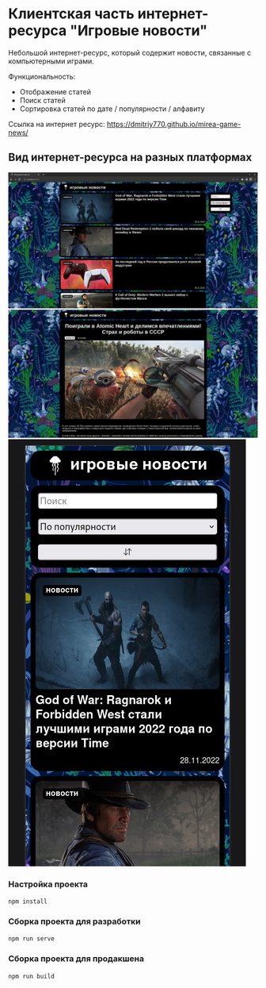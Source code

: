 # Клиентская часть интернет-ресурса "Игровые новости"

Небольшой интернет-ресурс, который содержит новости, связанные с компьютерными играми.

Функциональность:
* Отображение статей
* Поиск статей
* Сортировка статей по дате / популярности / алфавиту

Ссылка на интернет ресурс: https://dmitriy770.github.io/mirea-game-news/
## Вид интернет-ресурса на разных платформах
![ПК версия главной страницы](https://github.com/Dmitriy770/mirea-game-news/blob/main/description_assets/PC_main.png)
![ПК версия статьи](https://github.com/Dmitriy770/mirea-game-news/blob/main/description_assets/article.png)
![Мобильная версия главной страницы](https://github.com/Dmitriy770/mirea-game-news/blob/main/description_assets/mobile_main.png)

### Настройка проекта
```
npm install
```

### Сборка проекта для разработки
```
npm run serve
```

### Сборка проекта для продакшена
```
npm run build
```
